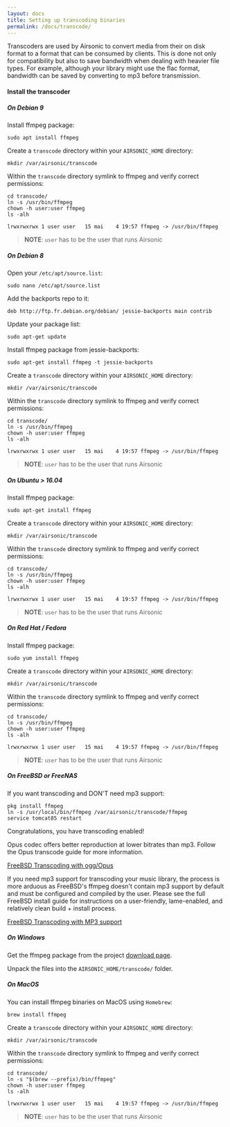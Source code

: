 ```yaml
---
layout: docs
title: Setting up transcoding binaries
permalink: /docs/transcode/
---
```

Transcoders are used by Airsonic to convert media from their on disk format to a format that can be consumed by clients. This is done not only for compatibility but also to save bandwidth when dealing with heavier file types. For example, although your library might use the flac format, bandwidth can be saved by converting to mp3 before transmission.

#### Install the transcoder

##### On Debian 9

Install ffmpeg package:

```
sudo apt install ffmpeg
```

Create a `transcode` directory within your `AIRSONIC_HOME` directory:

```
mkdir /var/airsonic/transcode
```

Within the `transcode` directory symlink to ffmpeg and verify correct permissions:

```
cd transcode/
ln -s /usr/bin/ffmpeg
chown -h user:user ffmpeg
ls -alh
```
```
lrwxrwxrwx 1 user user   15 mai    4 19:57 ffmpeg -> /usr/bin/ffmpeg
```

> **NOTE**:  `user` has to be the user that runs Airsonic

##### On Debian 8

Open your `/etc/apt/source.list`:

```
sudo nano /etc/apt/source.list
```

Add the backports repo to it:

```
deb http://ftp.fr.debian.org/debian/ jessie-backports main contrib
```

Update your package list:

```
sudo apt-get update
```

Install ffmpeg package from jessie-backports:

```
sudo apt-get install ffmpeg -t jessie-backports
```

Create a `transcode` directory within your `AIRSONIC_HOME` directory:

```
mkdir /var/airsonic/transcode
```

Within the `transcode` directory symlink to ffmpeg and verify correct permissions:

```
cd transcode/
ln -s /usr/bin/ffmpeg
chown -h user:user ffmpeg
ls -alh
```
```
lrwxrwxrwx 1 user user   15 mai    4 19:57 ffmpeg -> /usr/bin/ffmpeg
```

> **NOTE**:  `user` has to be the user that runs Airsonic

##### On Ubuntu > 16.04

Install ffmpeg package:

```
sudo apt-get install ffmpeg
```

Create a `transcode` directory within your `AIRSONIC_HOME` directory:

```
mkdir /var/airsonic/transcode
```

Within the `transcode` directory symlink to ffmpeg and verify correct permissions:

```
cd transcode/
ln -s /usr/bin/ffmpeg
chown -h user:user ffmpeg
ls -alh
```
```
lrwxrwxrwx 1 user user   15 mai    4 19:57 ffmpeg -> /usr/bin/ffmpeg
```
> **NOTE**:  `user` has to be the user that runs Airsonic

##### On Red Hat / Fedora

Install ffmpeg package:

```
sudo yum install ffmpeg
```

Create a `transcode` directory within your `AIRSONIC_HOME` directory:

```
mkdir /var/airsonic/transcode
```

Within the `transcode` directory symlink to ffmpeg and verify correct permissions:

```
cd transcode/
ln -s /usr/bin/ffmpeg
chown -h user:user ffmpeg
ls -alh
```
```
lrwxrwxrwx 1 user user   15 mai    4 19:57 ffmpeg -> /usr/bin/ffmpeg
```
> **NOTE**:  `user` has to be the user that runs Airsonic

##### On FreeBSD or FreeNAS

If you want transcoding and DON'T need mp3 support:

```
pkg install ffmpeg
ln -s /usr/local/bin/ffmpeg /var/airsonic/transcode/ffmpeg
service tomcat85 restart
```

Congratulations, you have transcoding enabled! 

Opus codec offers better reproduction at lower bitrates than mp3. Follow the Opus transcode guide for more information. 

[FreeBSD Transcoding with ogg/Opus](/docs/install/example/freebsd-freenas#configure-opus-transcoding)

If you need mp3 support for transcoding your music library, the process is more arduous 
as FreeBSD's ffmpeg doesn't contain mp3 support by default and must be configured and 
compiled by the user. Please see the full FreeBSD install guide for instructions on a user-friendly, lame-enabled, 
and relatively clean build + install process. 

[FreeBSD Transcoding with MP3 support](/docs/install/example/freebsd-freenas#transcoding-setup)

##### On Windows

Get the ffmpeg package from the project [download page](https://ffmpeg.zeranoe.com/builds/).

Unpack the files into the `AIRSONIC_HOME/transcode/` folder.

##### On MacOS

You can install ffmpeg binaries on MacOS using `Homebrew`:

```
brew install ffmpeg
```

Create a `transcode` directory within your `AIRSONIC_HOME` directory:

```
mkdir /var/airsonic/transcode
```

Within the `transcode` directory symlink to ffmpeg and verify correct permissions:

```
cd transcode/
ln -s "$(brew --prefix)/bin/ffmpeg"
chown -h user:user ffmpeg
ls -alh
```
```
lrwxrwxrwx 1 user user   15 mai    4 19:57 ffmpeg -> /usr/bin/ffmpeg
```
> **NOTE**:  `user` has to be the user that runs Airsonic
